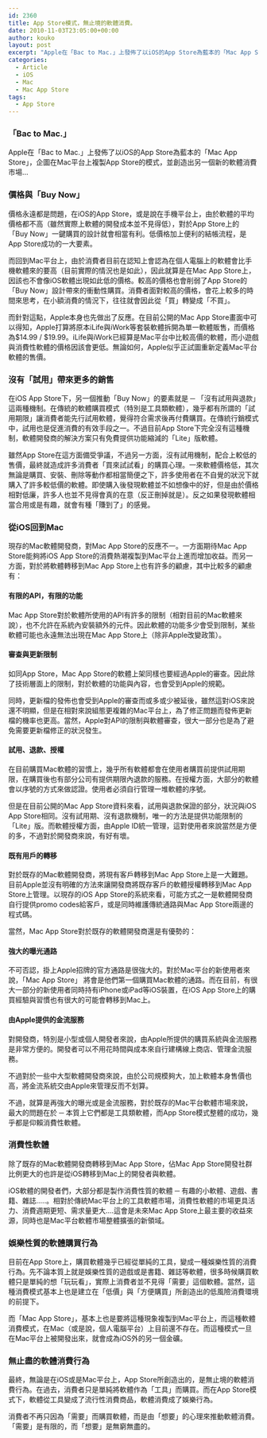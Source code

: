 ```yaml
---
id: 2360
title: App Store模式，無止境的軟體消費。
date: 2010-11-03T23:05:00+00:00
author: kouko
layout: post
excerpt: "Apple在「Bac to Mac.」上發佈了以iOS的App Store為藍本的「Mac App Store」，企圖在Mac平台上複製App Store的模式，並創造出另一個新的軟體消費市場&#8230;"
categories:
  - Article
  - iOS
  - Mac
  - Mac App Store
tags:
  - App Store
---
```


### ﻿「Bac to Mac.」

Apple在「Bac to Mac.」上發佈了以iOS的App Store為藍本的「Mac App Store」，企圖在Mac平台上複製App Store的模式，並創造出另一個新的軟體消費市場&#8230;

### 價格與「Buy Now」

價格永遠都是問題，在iOS的App Store，或是說在手機平台上，由於軟體的平均價格都不高（雖然實際上軟體的開發成本並不見得低），對於App Store上的「Buy Now」一鍵購買的設計就會相當有利。低價格加上便利的結帳流程，是App Store成功的一大要素。

而回到Mac平台上，由於消費者目前在認知上會認為在個人電腦上的軟體會比手機軟體來的要高（目前實際的情況也是如此），因此就算是在Mac App Store上，因該也不會像iOS軟體出現如此低的價格。較高的價格也會削弱了App Store的「Buy Now」設計帶來的衝動性購買。消費者面對較高的價格，會花上較多的時間來思考，在小額消費的情況下，往往就會因此從「買」轉變成「不買」。

而針對這點，Apple本身也先做出了反應。在目前公開的Mac App Store畫面中可以得知，Apple打算將原本iLife與iWork等套裝軟體拆開為單一軟體販售，而價格為$14.99 / $19.99。iLife與iWork已經算是Mac平台中比較高價的軟體，而小遊戲與消費性軟體的價格因該會更低。無論如何，Apple似乎正試圖重新定義Mac平台軟體的售價。

### 沒有「試用」帶來更多的銷售

在iOS App Store下，另一個推動「Buy Now」的要素就是 ─ 「沒有試用與退款」這兩種機制。在傳統的軟體購買模式（特別是工具類軟體），幾乎都有所謂的「試用期限」讓消費者能先行試用軟體，覺得符合需求後再付費購買。在傳統行銷模式中，試用也是促進消費的有效手段之一。不過目前App Store下完全沒有這種機制，軟體開發商的解決方案只有免費提供功能縮減的「Lite」版軟體。

雖然App Store在這方面備受爭議，不過另一方面，沒有試用機制，配合上較低的售價，最終就造成許多消費者「買來試試看」的購買心理。一來軟體價格低，其次無論是購買、安裝、刪除等動作都相當簡便之下，許多使用者在不自覺的狀況下就購入了許多較低價的軟體。即使購入後發現軟體並不如想像中的好，但是由於價格相對低廉，許多人也並不見得會真的在意（反正刪掉就是）。反之如果發現軟體相當合用或是有趣，就會有種「賺到了」的感覺。

### 從iOS回到Mac

現存的Mac軟體開發商，對Mac App Store的反應不一。一方面期待Mac App Store能夠將iOS App Store的消費熱潮複製到Mac平台上進而增加收益。而另一方面，對於將軟體轉移到Mac App Store上也有許多的顧慮，其中比較多的顧慮有：

#### 有限的API，有限的功能

Mac App Store對於軟體所使用的API有許多的限制（相對目前的Mac軟體來說），也不允許在系統內安裝額外的元件。因此軟體的功能多少會受到限制，某些軟體可能也永遠無法出現在Mac App Store上（除非Apple改變政策）。

#### 審查與更新限制

如同App Store，Mac App Store的軟體上架同樣也要經過Apple的審查。因此除了技術層面上的限制，對於軟體的功能與內容，也會受到Apple的規範。

同時，更新檔的發佈也會受到Apple的審查而或多或少被延後，雖然這對iOS來說還不明顯，但是在相對來說組態更複雜的Mac平台上，為了修正問題而發佈更新檔的機率也更高。當然，Apple對API的限制與軟體審查，很大一部分也是為了避免需要更新檔修正的狀況發生。

#### 試用、退款、授權

在目前購買Mac軟體的習慣上，幾乎所有軟體都會在使用者購買前提供試用期限，在購買後也有部分公司有提供期限內退款的服務。在授權方面，大部分的軟體會以序號的方式來做認證。使用者必須自行管理一堆軟體的序號。

但是在目前公開的Mac App Store資料來看，試用與退款保證的部分，狀況與iOS App Store相同。沒有試用期、沒有退款機制，唯一的方法是提供功能限制的「Lite」版。而軟體授權方面，由Apple ID統一管理，這對使用者來說當然是方便的多，不過對於開發商來說，有好有壞。

#### 既有用戶的轉移

對於既存的Mac軟體開發商，將現有客戶轉移到Mac App Store上是一大難題。目前Apple並沒有明確的方法來讓開發商將既存客戶的軟體授權轉移到Mac App Store上管理。以現存的iOS App Store的系統來看，可能方式之一是軟體開發商自行提供promo codes給客戶，或是同時維護傳統通路與Mac App Store兩邊的程式碼。

當然，Mac App Store對於既存的軟體開發商還是有優勢的：

#### 強大的曝光通路

不可否認，掛上Apple招牌的官方通路是很強大的。對於Mac平台的新使用者來說，「Mac App Store」 將會是他們第一個購買Mac軟體的通路。而在目前，有很大一部分的新使用者同時持有iPhone或iPad等iOS裝置，在iOS App Store上的購買經驗與習慣也有很大的可能會轉移到Mac上。

#### 由Apple提供的金流服務

對開發商，特別是小型或個人開發者來說，由Apple所提供的購買系統與金流服務是非常方便的。開發者可以不用花時間與成本來自行建構線上商店、管理金流服務。

不過對於一些中大型軟體開發商來說，由於公司規模夠大，加上軟體本身售價也高，將金流系統交由Apple來管理反而不划算。

﻿不過，就算是再強大的曝光或是金流服務，對於既存的Mac平台軟體市場來說，最大的問題在於 ─ 本質上它們都是工具類軟體，而App Store模式整體的成功，幾乎都是仰賴消費性軟體。

### ﻿消費性軟體

除了既存的Mac軟體開發商轉移到Mac App Store，佔Mac App Store開發社群比例更大的也許是從iOS轉移到Mac上的開發者與軟體。

iOS軟體的開發者們，大部分都是製作消費性質的軟體 ─ 有趣的小軟體、遊戲、書籍、雜誌&#8230;..。相對於傳統Mac平台上的工具軟體市場，消費性軟體的市場更具活力、消費週期更短、需求量更大&#8230;.這會是未來Mac App Store上最主要的收益來源，同時也是Mac平台軟體市場整體擴張的新領域。

### ﻿娛樂性質的軟體購買行為

目前在App Store上，購買軟體幾乎已經從單純的工具，變成一種娛樂性質的消費行為。先不論本質上就是娛樂性質的遊戲或是書籍、雜誌等軟體，很多時候購買軟體只是單純的想「玩玩看」，實際上消費者並不見得「需要」這個軟體。當然，這種消費模式基本上也是建立在「低價」與「方便購買」所創造出的低風險消費環境的前提下。

而「Mac App Store」，基本上也是要將這種現象複製到Mac平台上，而這種軟體消費模式，在Mac（或是說，個人電腦平台）﻿上目前還不存在。而這種模式一旦在Mac平台上被開發出來，就會成為iOS外的另一個金礦。

### 無止盡的軟體消費行為

最終，無論是在iOS或是Mac平台上，App Store所創造出的，是無止境的軟體消費行為。在過去，消費者只是單純將軟體作為「工具」而購買。而在App Store模式下，軟體從工具變成了流行性消費商品，軟體消費成了娛樂行為。

消費者不再只因為「需要」而購買軟體，而是由「想要」的心理來推動軟體消費。「需要」是有限的，而「想要」是無窮無盡的。
